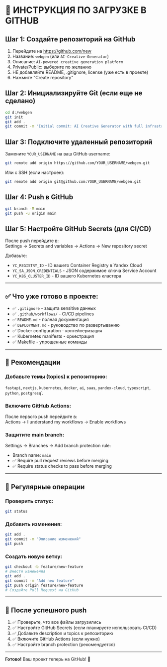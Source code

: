 # 🚀 ИНСТРУКЦИЯ ПО ЗАГРУЗКЕ В GITHUB

## Шаг 1: Создайте репозиторий на GitHub

1. Перейдите на https://github.com/new
2. Название: `webgen` (или `AI-Creative-Generator`)
3. Описание: `AI-powered creative generation platform`
4. Private/Public: выберите по желанию
5. НЕ добавляйте README, .gitignore, license (уже есть в проекте)
6. Нажмите "Create repository"

## Шаг 2: Инициализируйте Git (если еще не сделано)

```bash
cd d:/webgen
git init
git add .
git commit -m "Initial commit: AI Creative Generator with full infrastructure"
```

## Шаг 3: Подключите удаленный репозиторий

Замените `YOUR_USERNAME` на ваш GitHub username:

```bash
git remote add origin https://github.com/YOUR_USERNAME/webgen.git
```

Или с SSH (если настроен):

```bash
git remote add origin git@github.com:YOUR_USERNAME/webgen.git
```

## Шаг 4: Push в GitHub

```bash
git branch -M main
git push -u origin main
```

## Шаг 5: Настройте GitHub Secrets (для CI/CD)

После push перейдите в:  
Settings → Secrets and variables → Actions → New repository secret

Добавьте:
- `YC_REGISTRY_ID` - ID вашего Container Registry в Yandex Cloud
- `YC_SA_JSON_CREDENTIALS` - JSON содержимое ключа Service Account
- `YC_K8S_CLUSTER_ID` - ID вашего Kubernetes кластера

---

## ✅ Что уже готово в проекте:

- ✅ `.gitignore` - защита sensitive данных
- ✅ `.github/workflows/` - CI/CD pipelines
- ✅ `README.md` - полная документация
- ✅ `DEPLOYMENT.md` - руководство по развертыванию
- ✅ Docker configuration - контейнеризация
- ✅ Kubernetes manifests - оркестрация
- ✅ Makefile - упрощенные команды

---

## 📝 Рекомендации

### Добавьте темы (topics) к репозиторию:

`fastapi`, `nextjs`, `kubernetes`, `docker`, `ai`, `saas`, `yandex-cloud`, `typescript`, `python`, `postgresql`

### Включите GitHub Actions:

После первого push перейдите в:  
Actions → I understand my workflows → Enable workflows

### Защитите main branch:

Settings → Branches → Add branch protection rule:
- Branch name: `main`
- ✅ Require pull request reviews before merging
- ✅ Require status checks to pass before merging

---

## 🔄 Регулярные операции

### Проверить статус:
```bash
git status
```

### Добавить изменения:
```bash
git add .
git commit -m "Описание изменений"
git push
```

### Создать новую ветку:
```bash
git checkout -b feature/new-feature
# Внести изменения
git add .
git commit -m "Add new feature"
git push origin feature/new-feature
# Создайте Pull Request на GitHub
```

---

## 🎯 После успешного push

1. ✅ Проверьте, что все файлы загрузились
2. ✅ Настройте GitHub Secrets (если планируете использовать CI/CD)
3. ✅ Добавьте description и topics к репозиторию
4. ✅ Включите GitHub Actions (если нужно)
5. ✅ Настройте branch protection (рекомендуется)

---

**Готово!** Ваш проект теперь на GitHub! 🎉

